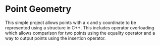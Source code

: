 # Point Geometry
This simple project allows points with a x and y coordinate to be represented using a structure in C++. This includes operator overloading which allows comparison for two points using the equality operator and a way to output points using the insertion operator.
